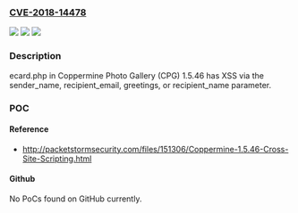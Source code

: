 ### [CVE-2018-14478](https://cve.mitre.org/cgi-bin/cvename.cgi?name=CVE-2018-14478)
![](https://img.shields.io/static/v1?label=Product&message=n%2Fa&color=blue)
![](https://img.shields.io/static/v1?label=Version&message=n%2Fa&color=blue)
![](https://img.shields.io/static/v1?label=Vulnerability&message=n%2Fa&color=brighgreen)

### Description

ecard.php in Coppermine Photo Gallery (CPG) 1.5.46 has XSS via the sender_name, recipient_email, greetings, or recipient_name parameter.

### POC

#### Reference
- http://packetstormsecurity.com/files/151306/Coppermine-1.5.46-Cross-Site-Scripting.html

#### Github
No PoCs found on GitHub currently.

